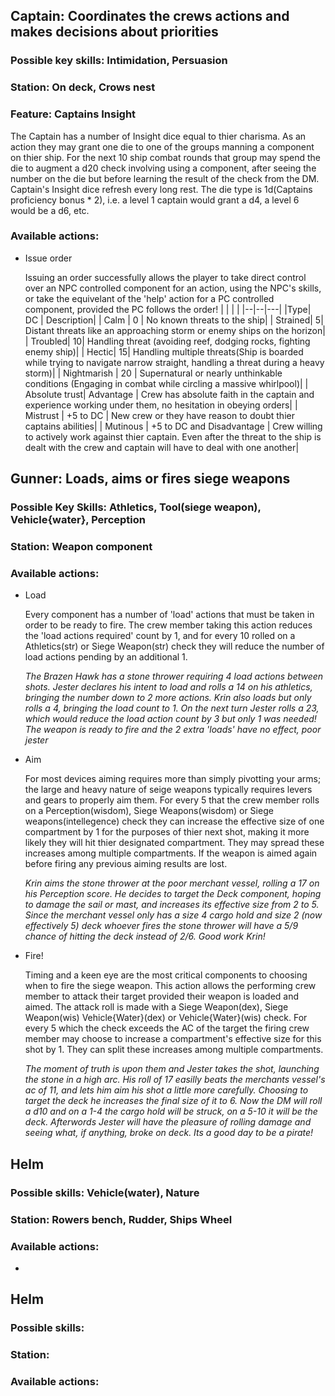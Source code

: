 ## Captain: Coordinates the crews actions and makes decisions about priorities

### Possible key skills: Intimidation, Persuasion

### Station: On deck, Crows nest

### Feature: Captains Insight
The Captain has a number of Insight dice equal to thier charisma. As an action they may grant one die to one of the groups manning a component on thier ship. For the next 10 ship combat rounds that group may spend the die to augment a d20 check involving using a component, after seeing the number on the die but before learning the result of the check from the DM. Captain's Insight dice refresh every long rest. The die type is 1d(Captains proficiency bonus * 2), i.e. a level 1 captain would grant a d4, a level 6 would be a d6, etc.

### Available actions: 
  
  * Issue order

    Issuing an order successfully allows the player to take direct control over an NPC controlled component for an action, using the NPC's skills, or take the equivelant of the 'help' action for a PC controlled component, provided the PC follows the order!
    |  |   |   |
    |--|--|---|
    |Type| DC | Description|
    | Calm | 0 | No known threats to the ship|
    | Strained| 5| Distant threats like an approaching storm or enemy ships on the horizon|
    | Troubled| 10| Handling threat (avoiding reef, dodging rocks, fighting enemy ship)|
    | Hectic| 15| Handling multiple threats(Ship is boarded while trying to navigate narrow straight, handling a threat during a heavy storm)|
    | Nightmarish | 20 | Supernatural or nearly unthinkable conditions (Engaging in combat while circling a massive whirlpool)|
    | Absolute trust| Advantage | Crew has absolute faith in the captain and experience working under them, no hesitation in obeying orders|
    | Mistrust | +5 to DC | New crew or they have reason to doubt thier captains abilities|
    | Mutinous | +5 to DC and Disadvantage | Crew willing to actively work against thier captain. Even after the threat to the ship is dealt with the crew and captain will have to deal with one another|

## Gunner: Loads, aims or fires siege weapons

### Possible Key Skills: Athletics, Tool(siege weapon), Vehicle{water}, Perception

### Station: Weapon component

### Available actions:

  * Load
  
    Every component has a number of 'load' actions that must be taken in order to be ready to fire. The crew member taking this action reduces the 'load actions required' count by 1, and for every 10 rolled on a Athletics(str) or Siege Weapon(str) check they will reduce the number of load actions pending by an additional 1.

    _The Brazen Hawk has a stone thrower requiring 4 load actions between shots. Jester declares his intent to load and rolls a 14 on his athletics, bringing the number down to 2 more actions. Krin also loads but only rolls a 4, bringing the load count to 1. On the next turn Jester rolls a 23, which would reduce the load action count by 3 but only 1 was needed! The weapon is ready to fire and the 2 extra 'loads' have no effect, poor jester_
  
  * Aim

    For most devices aiming requires more than simply pivotting your arms; the large and heavy nature of seige weapons typically requires levers and gears to properly aim them. For every 5 that the crew member rolls on a Perception(wisdom), Siege Weapons(wisdom) or Siege weapons(intellegence) check they can increase the effective size of one compartment by 1 for the purposes of thier next shot, making it more likely they will hit thier designated compartment. They may spread these increases among multiple compartments. If the weapon is aimed again before firing any previous aiming results are lost.
    
    _Krin aims the stone thrower at the poor merchant vessel, rolling a 17 on his Perception score. He decides to target the Deck component, hoping to damage the sail or mast, and increases its effective size from 2 to 5. Since the merchant vessel only has a size 4 cargo hold and size 2 (now effectively 5) deck whoever fires the stone thrower will have a 5/9 chance of hitting the deck instead of 2/6. Good work Krin!_

  * Fire!
  
    Timing and a keen eye are the most critical components to choosing when to fire the siege weapon. This action allows the performing crew member to attack their target provided their weapon is loaded and aimed. The attack roll is made with a Siege Weapon(dex), Siege Weapon(wis) Vehicle{Water}(dex) or Vehicle{Water}(wis) check. For every 5 which the check exceeds the AC of the target the firing crew member may choose to increase a compartment's effective size for this shot by 1. They can split these increases among multiple compartments.

    _The moment of truth is upon them and Jester takes the shot, launching the stone in a high arc. His roll of 17 easilly beats the merchants vessel's ac of 11, and lets him aim his shot a little more carefully. Choosing to target the deck he increases the final size of it to 6. Now the DM will roll a d10 and on a 1-4 the cargo hold will be struck, on a 5-10 it will be the deck. Afterwords Jester will have the pleasure of rolling damage and seeing what, if anything, broke on deck. Its a good day to be a pirate!_

## Helm

### Possible skills: Vehicle(water), Nature

### Station: Rowers bench, Rudder, Ships Wheel

### Available actions:

  *  

## Helm

### Possible skills:

### Station:

### Available actions: